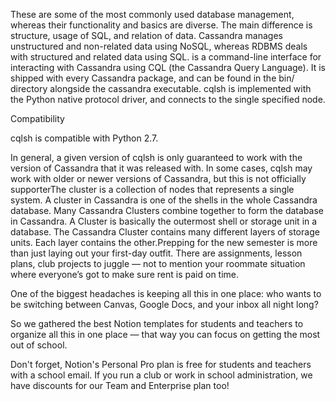 These are some of the most commonly used database management, whereas their functionality and basics are diverse. The main difference is structure, usage of SQL, and relation of data. Cassandra manages unstructured and non-related data using NoSQL, whereas RDBMS deals with structured and related data using SQL.  is a command-line interface for interacting with Cassandra using CQL (the Cassandra Query Language). It is shipped with every Cassandra package, and can be found in the bin/ directory alongside the cassandra executable. cqlsh is implemented with the Python native protocol driver, and connects to the single specified node.

Compatibility

cqlsh is compatible with Python 2.7.

In general, a given version of cqlsh is only guaranteed to work with the version of Cassandra that it was released with. In some cases, cqlsh may work with older or newer versions of Cassandra, but this is not officially supporterThe cluster is a collection of nodes that represents a single system. A cluster in Cassandra is one of the shells in the whole Cassandra database. Many Cassandra Clusters combine together to form the database in Cassandra. A Cluster is basically the outermost shell or storage unit in a database. The Cassandra Cluster contains many different layers of storage units. Each layer contains the other.Prepping for the new semester is more than just laying out your first-day outfit. There are assignments, lesson plans, club projects to juggle — not to mention your roommate situation where everyone’s got to make sure rent is paid on time.

One of the biggest headaches is keeping all this in one place: who wants to be switching between Canvas, Google Docs, and your inbox all night long?

So we gathered the best Notion templates for students and teachers to organize all this in one place — that way you can focus on getting the most out of school.

Don't forget, Notion's Personal Pro plan is free for students and teachers with a school email. If you run a club or work in school administration, we have discounts for our Team and Enterprise plan too!
